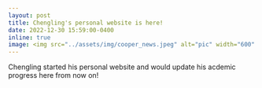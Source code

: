 ```yaml
---
layout: post
title: Chengling's personal website is here!
date: 2022-12-30 15:59:00-0400
inline: true
image: <img src="../assets/img/cooper_news.jpeg" alt="pic" width="600" title="This is Chengling's cat, Cooper!"/>
---
```

Chengling started his personal website and would update his acdemic progress here from now on! 


